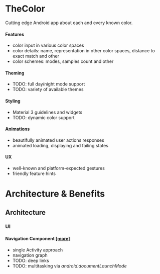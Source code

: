 # TheColor
Cutting edge Android app about each and every known color.

#### Features
- color input in various color spaces
- color details: name, representation in other color spaces, distance to exact match and other
- color schemes: modes, samples count and other

#### Theming
- TODO: full day/night mode support
- TODO: variety of available themes

#### Styling
- Material 3 guidelines and widgets
- TODO: dynamic color support

#### Animations
- beautifully animated user actions responses
- animated loading, displaying and failing states

#### UX
- well-known and platform-expected gestures
- friendly feature hints

# Architecture & Benefits

## Architecture

### UI

#### Navigation Component [[more]](http://https://developer.android.com/guide/navigation "[more]")
- single Activity approach
- navigation graph
- TODO: deep links
- TODO: multitasking via _android:documentLaunchMode_
